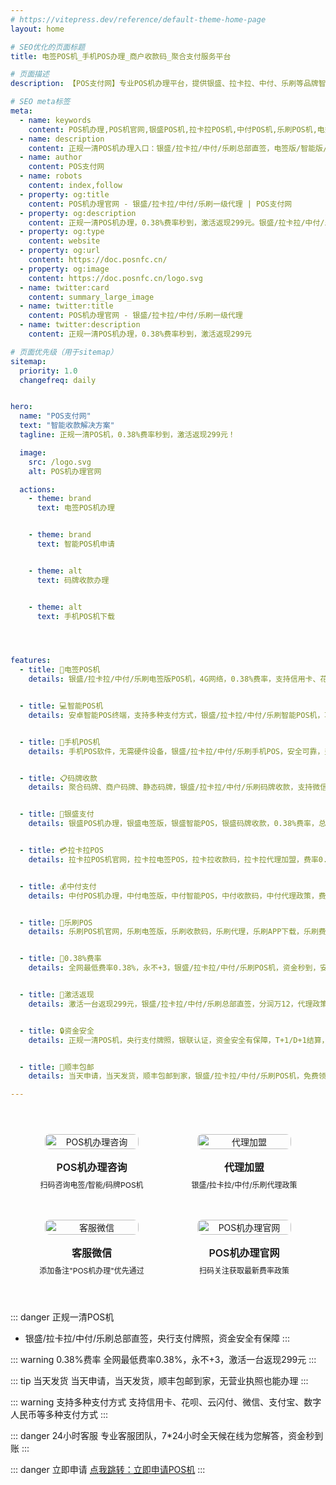 ```yaml
---
# https://vitepress.dev/reference/default-theme-home-page
layout: home

# SEO优化的页面标题
title: 电签POS机_手机POS办理_商户收款码_聚合支付服务平台

# 页面描述
description: 【POS支付网】专业POS机办理平台，提供银盛、拉卡拉、中付、乐刷等品牌智能收银终端、移动收款设备、刷脸支付设备、码牌收款、电签POS机、信用卡POS机办理服务，支持数字经营、聚合支付、收钱码等多元化支付解决方案，银联正规认证，安全可靠

# SEO meta标签
meta:
  - name: keywords
    content: POS机办理,POS机官网,银盛POS机,拉卡拉POS机,中付POS机,乐刷POS机,电签POS机,移动收款,码牌收款,0.38%费率,总部直签,激活返现,一清POS机,手机POS,智能终端,聚合支付,商户收款码,刷卡机办理,移动支付,银联认证
  - name: description
    content: 正规一清POS机办理入口：银盛/拉卡拉/中付/乐刷总部直签，电签版/智能版/手机POS/聚合码牌随心选，0.38%费率永不+3，激活一台返299元，支持信用卡、微信、支付宝、数字人民币，个人/商户均可在线申请，顺丰包邮当天发货！
  - name: author
    content: POS支付网
  - name: robots
    content: index,follow
  - property: og:title
    content: POS机办理官网 - 银盛/拉卡拉/中付/乐刷一级代理 | POS支付网
  - property: og:description
    content: 正规一清POS机办理，0.38%费率秒到，激活返现299元。银盛/拉卡拉/中付/乐刷总部直签，电签版/智能版/手机POS/聚合码牌随心选，支持信用卡、微信、支付宝、数字人民币
  - property: og:type
    content: website
  - property: og:url
    content: https://doc.posnfc.cn/
  - property: og:image
    content: https://doc.posnfc.cn/logo.svg
  - name: twitter:card
    content: summary_large_image
  - name: twitter:title
    content: POS机办理官网 - 银盛/拉卡拉/中付/乐刷一级代理
  - name: twitter:description
    content: 正规一清POS机办理，0.38%费率秒到，激活返现299元

# 页面优先级（用于sitemap）
sitemap:
  priority: 1.0
  changefreq: daily


hero:
  name: "POS支付网"
  text: "智能收款解决方案"
  tagline: 正规一清POS机，0.38%费率秒到，激活返现299元！

  image:
    src: /logo.svg
    alt: POS机办理官网

  actions:
    - theme: brand
      text: 电签POS机办理


    - theme: brand
      text: 智能POS机申请


    - theme: alt
      text: 码牌收款办理


    - theme: alt
      text: 手机POS机下载




features:
  - title: 📱电签POS机
    details: 银盛/拉卡拉/中付/乐刷电签版POS机，4G网络，0.38%费率，支持信用卡、花呗、云闪付，激活返现299元，个人/商户均可申请


  - title: 💻智能POS机
    details: 安卓智能POS终端，支持多种支付方式，银盛/拉卡拉/中付/乐刷智能POS机，功能强大，适合各类商户场景


  - title: 📱手机POS机
    details: 手机POS软件，无需硬件设备，银盛/拉卡拉/中付/乐刷手机POS，安全可靠，费率低至0.38%，支持信用卡刷卡


  - title: 📋码牌收款
    details: 聚合码牌、商户码牌、静态码牌，银盛/拉卡拉/中付/乐刷码牌收款，支持微信支付宝，无营业执照也能申请


  - title: 🏦银盛支付
    details: 银盛POS机办理，银盛电签版，银盛智能POS，银盛码牌收款，0.38%费率，总部直签，激活返现


  - title: 💳拉卡拉POS
    details: 拉卡拉POS机官网，拉卡拉电签POS，拉卡拉收款码，拉卡拉代理加盟，费率0.38%，商户通APP下载


  - title: 💰中付支付
    details: 中付POS机办理，中付电签版，中付智能POS，中付收款码，中付代理政策，费率低，激活返现


  - title: 📱乐刷POS
    details: 乐刷POS机官网，乐刷电签版，乐刷收款码，乐刷代理，乐刷APP下载，乐刷费率，激活返现政策


  - title: 💸0.38%费率
    details: 全网最低费率0.38%，永不+3，银盛/拉卡拉/中付/乐刷POS机，资金秒到，安全可靠，支持多种支付方式


  - title: 🎁激活返现
    details: 激活一台返现299元，银盛/拉卡拉/中付/乐刷总部直签，分润万12，代理政策优惠，支持个人/商户申请


  - title: 🔒资金安全
    details: 正规一清POS机，央行支付牌照，银联认证，资金安全有保障，T+1/D+1结算，24小时专业客服


  - title: 🚚顺丰包邮
    details: 当天申请，当天发货，顺丰包邮到家，银盛/拉卡拉/中付/乐刷POS机，免费领取，无营业执照也能办理

---
```


<div class="qrcode-container">
  <div class="qrcode-card">
    <img src="/images/qq.png" alt="POS机办理咨询" class="qrcode-image">
    <div class="qrcode-content">
      <h3>POS机办理咨询</h3>
      <p>扫码咨询电签/智能/码牌POS机</p>
    </div>
  </div>

  <div class="qrcode-card">
    <img src="/images/qqq.png" alt="代理加盟" class="qrcode-image">
    <div class="qrcode-content">
      <h3>代理加盟</h3>
      <p>银盛/拉卡拉/中付/乐刷代理政策</p>
    </div>
  </div>

  <div class="qrcode-card">
    <img src="/images/wx.png" alt="客服微信" class="qrcode-image">
    <div class="qrcode-content">
      <h3>客服微信</h3>
      <p>添加备注"POS机办理"优先通过</p>
    </div>
  </div>

  <div class="qrcode-card">
    <img src="/images/gzh.jpg" alt="POS机办理官网" class="qrcode-image">
    <div class="qrcode-content">
      <h3>POS机办理官网</h3>
      <p>扫码关注获取最新费率政策</p>
    </div>
  </div>
</div>

<style>
.qrcode-container {
  display: grid;
  grid-template-columns: repeat(auto-fit, minmax(250px, 1fr));
  gap: 24px;
  margin: 40px auto;
  max-width: 1400px;
  padding: 0 20px;
}

.qrcode-card {
  background: var(--vp-c-bg-soft);
  border-radius: 12px;
  padding: 24px;
  text-align: center;
  transition: all 0.3s ease;
  border: 1px solid var(--vp-c-divider);
  display: flex;
  flex-direction: column;
  align-items: center;
}

.qrcode-card:hover {
  transform: translateY(-5px);
  box-shadow: var(--vp-shadow-2);
  border-color: var(--vp-c-brand);
}

.qrcode-image {
  width: 100%;
  max-width: 200px;
  border-radius: 8px;
  margin-bottom: 16px;
}

.qrcode-content h3 {
  margin: 0;
  font-size: 18px;
  font-weight: 600;
  color: var(--vp-c-text-1);
}

.qrcode-content p {
  margin: 8px 0 0;
  font-size: 14px;
  color: var(--vp-c-text-2);
}

@media (max-width: 1024px) {
  .qrcode-container {
    grid-template-columns: repeat(2, 1fr);
    gap: 16px;
    padding: 0 16px;
  }

  .qrcode-card {
    padding: 16px;
  }

  .qrcode-image {
    max-width: 150px;
  }

  .qrcode-content h3 {
    font-size: 16px;
  }

  .qrcode-content p {
    font-size: 12px;
  }
}

@media (max-width: 768px) {
  .qrcode-container {
    gap: 12px;
    padding: 0 12px;
  }

  .qrcode-card {
    padding: 12px;
  }

  .qrcode-image {
    max-width: 120px;
  }
}
</style>


::: danger 正规一清POS机
- 银盛/拉卡拉/中付/乐刷总部直签，央行支付牌照，资金安全有保障
:::

::: warning 0.38%费率
全网最低费率0.38%，永不+3，激活一台返现299元
:::

::: tip 当天发货
当天申请，当天发货，顺丰包邮到家，无营业执照也能办理
:::

::: warning 支持多种支付方式
支持信用卡、花呗、云闪付、微信、支付宝、数字人民币等多种支付方式
:::

::: danger 24小时客服
专业客服团队，7*24小时全天候在线为您解答，资金秒到账
:::


::: danger 立即申请
 [点我跳转：立即申请POS机](https://merch.PaYphp.cn)
 :::
